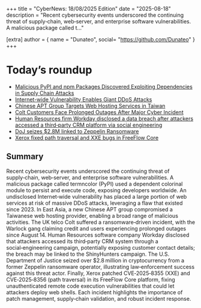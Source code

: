 +++
  title = "CyberNews: 18/08/2025 Edition"
  date = "2025-08-18"
  description = "Recent cybersecurity events underscored the continuing threat of supply‑chain, web‑server, and enterprise software vulnerabilities. A malicious package called t..."

  [extra]
  author = { name = "Dunateo", social= "https://github.com/Dunateo" }
  +++
<html><body>
<h1>Today’s roundup</h1>
<ul>
  <a href='https://thehackernews.com/2025/08/malicious-pypi-and-npm-packages.html'><li>Malicious PyPI and npm Packages Discovered Exploiting Dependencies in Supply Chain Attacks</li></a>
  <a href='https://www.darkreading.com/vulnerabilities-threats/internet-wide-vulnerability-giant-ddos-attacks'><li>Internet-wide Vulnerability Enables Giant DDoS Attacks</li></a>
  <a href='https://www.infosecurity-magazine.com/news/chinese-apt-web-hosting-taiwan/'><li>Chinese APT Group Targets Web Hosting Services in Taiwan</li></a>
  <a href='https://www.infosecurity-magazine.com/news/colt-outages-after-major-cyber/'><li>Colt Customers Face Prolonged Outages After Major Cyber Incident</li></a>
  <a href='https://securityaffairs.com/181271/data-breach/human-resources-firm-workday-disclosed-a-data-breach.html'><li>Human Resources firm Workday disclosed a data breach after attackers accessed a third‑party CRM platform via social engineering</li></a>
  <a href='https://securityaffairs.com/181237/cyber-crime/doj-seizes-2-8m-linked-to-zeppelin-ransomware.html'><li>DoJ seizes $2.8M linked to Zeppelin Ransomware</li></a>
  <a href='https://securityaffairs.com/181243/security/xerox-fixed-path-traversal-and-xxe-bugs-in-freeflow-core.html'><li>Xerox fixed path traversal and XXE bugs in FreeFlow Core</li></a>
</ul>
<h2>Summary</h2>
<p>Recent cybersecurity events underscored the continuing threat of supply‑chain, web‑server, and enterprise software vulnerabilities. A malicious package called termncolor (PyPI) used a dependent colorinal module to persist and execute code, exposing developers worldwide. An undisclosed Internet‑wide vulnerability has placed a large portion of web services at risk of massive DDoS attacks, leveraging a flaw that existed since 2023. In East Asia, a new Chinese APT group compromised a Taiwanese web hosting provider, enabling a broad range of malicious activities. The UK telco Colt suffered a ransomware‑driven incident, with the Warlock gang claiming credit and users experiencing prolonged outages since August 14. Human Resources software company Workday disclosed that attackers accessed its third‑party CRM system through a social‑engineering campaign, potentially exposing customer contact details; the breach may be linked to the ShinyHunters campaign. The U.S. Department of Justice seized over $2.8 million in cryptocurrency from a former Zeppelin ransomware operator, illustrating law‑enforcement success against this threat actor. Finally, Xerox patched CVE‑2025‑8355 (XXE) and CVE‑2025‑8356 (path traversal) in its FreeFlow Core platform, fixing unauthenticated remote code execution vulnerabilities that could let attackers deploy web shells. Each incident highlights the importance of patch management, supply‑chain validation, and robust incident response.</p>
</body></html>